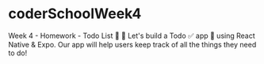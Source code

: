 # coderSchoolWeek4
Week 4 - Homework - Todo List 📝 📅
Let's build a Todo ✅ app 📱 using React Native & Expo. Our app will help users keep track of all the things they need to do!
